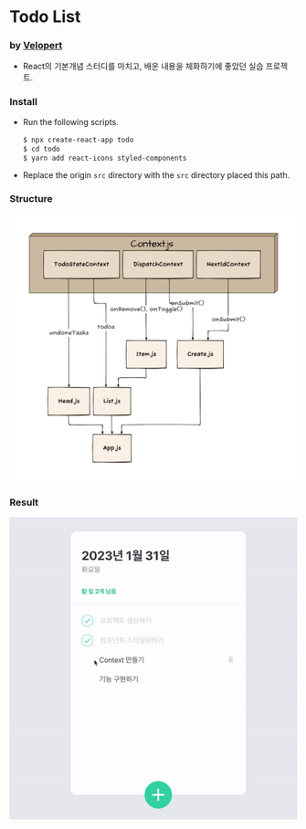 # Todo List

### by [Velopert](https://react.vlpt.us/mashup-todolist/)

- React의 기본개념 스터디를 마치고, 배운 내용을 체화하기에 좋았던 실습 프로젝트.

### Install

- Run the following scripts.

  ```Shell
  $ npx create-react-app todo
  $ cd todo
  $ yarn add react-icons styled-components
  ```

- Replace the origin `src` directory with the `src` directory placed this path.
  <br>

### Structure

<img src="../img/todo_d2.png">

### Result

<img src="../img/todo.gif">
